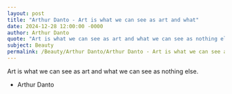 ```yaml
---
layout: post
title: "Arthur Danto - Art is what we can see as art and what"
date: 2024-12-28 12:00:00 -0000
author: Arthur Danto
quote: "Art is what we can see as art and what we can see as nothing else."
subject: Beauty
permalink: /Beauty/Arthur Danto/Arthur Danto - Art is what we can see as art and what
---
```


Art is what we can see as art and what we can see as nothing else.

- Arthur Danto
